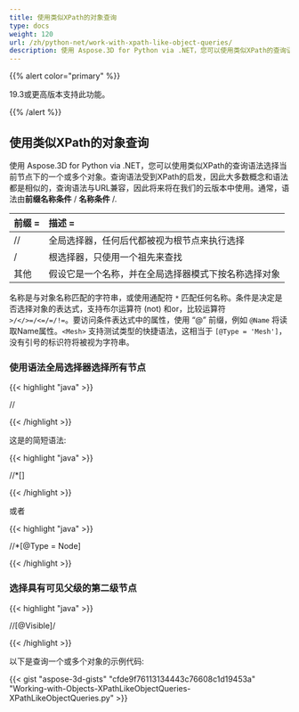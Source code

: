 ```yaml
---
title: 使用类似XPath的对象查询
type: docs
weight: 120
url: /zh/python-net/work-with-xpath-like-object-queries/
description: 使用 Aspose.3D for Python via .NET，您可以使用类似XPath的查询语法选择当前节点下的一个或多个对象。查询语法受到XPath的启发，因此大多数概念和语法都是相似的，查询语法与URL兼容，因此将来将在我们的云版本中使用。
---
```

{{% alert color="primary" %}} 

19.3或更高版本支持此功能。

{{% /alert %}} 
##  **使用类似XPath的对象查询**
使用 Aspose.3D for Python via .NET，您可以使用类似XPath的查询语法选择当前节点下的一个或多个对象。查询语法受到XPath的启发，因此大多数概念和语法都是相似的，查询语法与URL兼容，因此将来将在我们的云版本中使用。通常，语法由**前缀名称条件** / **名称条件** /.

|**前缀 =**|**描述 =**|
| :- | :- |
|//|全局选择器，任何后代都被视为根节点来执行选择|
|/|根选择器，只使用一个祖先来查找|
|其他|假设它是一个名称，并在全局选择器模式下按名称选择对象|
名称是与对象名称匹配的字符串，或使用通配符 `*` 匹配任何名称。条件是决定是否选择对象的表达式，支持布尔运算符 (not) 和or，比较运算符 `>/</>=/<=/=/!=`。要访问条件表达式中的属性，使用 “@” 前缀，例如 `@Name` 将读取Name属性。`<Mesh>` 支持测试类型的快捷语法，这相当于 `[@Type = 'Mesh']`，没有引号的标识符将被视为字符串。
###  **使用语法全局选择器选择所有节点**
{{< highlight "java" >}}

 //<Node>

{{< /highlight >}}

这是的简短语法:

{{< highlight "java" >}}

 //*[<Node>]

{{< /highlight >}}

或者

{{< highlight "java" >}}

 //*[@Type = Node]

{{< /highlight >}}
###  **选择具有可见父级的第二级节点**
{{< highlight "java" >}}

 //<Node>[@Visible]/<Node>

{{< /highlight >}}

以下是查询一个或多个对象的示例代码:

{{< gist "aspose-3d-gists" "cfde9f76113134443c76608c1d19453a" "Working-with-Objects-XPathLikeObjectQueries-XPathLikeObjectQueries.py" >}}

